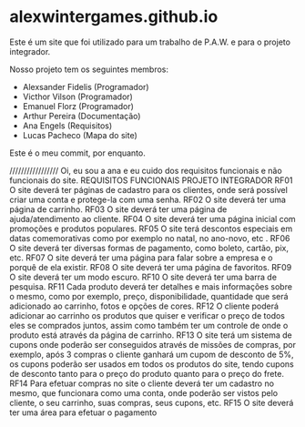 # alexwintergames.github.io
Este é um site que foi utilizado para um trabalho de P.A.W. e para o projeto integrador.

Nosso projeto tem os seguintes membros:

* Alexsander Fidelis (Programador)
* Victhor Vilson (Programador)
* Emanuel Florz (Programador)
* Arthur Pereira (Documentação)
* Ana Engels (Requisitos)
* Lucas Pacheco (Mapa do site)


Este é o meu commit, por enquanto.

/////////////////
Oi, eu sou a ana e eu cuido dos requisitos funcionais e não funcionais do site.
REQUISITOS FUNCIONAIS
PROJETO INTEGRADOR
RF01 O site deverá ter páginas de cadastro para os clientes, onde será possível criar uma conta e protege-la com uma senha.
RF02 O site deverá ter uma página de carrinho.
RF03 O site deverá ter uma página de ajuda/atendimento ao cliente.
RF04 O site deverá ter uma página inicial com promoções e produtos populares.
RF05 O site terá descontos especiais em datas comemorativas como por exemplo no natal, no ano-novo, etc .
RF06 O site deverá ter diversas formas de pagamento, como boleto, cartão, pix, etc.
RF07 O site deverá ter uma página para falar sobre a empresa e o porquê de ela existir.
RF08 O site deverá ter uma página de favoritos.
RF09 O site deverá ter um modo escuro.
RF10 O site deverá ter uma barra de pesquisa.
RF11 Cada produto deverá ter detalhes e mais informações sobre o mesmo, como por exemplo, preço, disponibilidade, quantidade que será adicionado ao carrinho, fotos e opções de cores.
RF12 O cliente poderá adicionar ao carrinho os produtos que quiser e verificar o preço de todos eles se comprados juntos, assim como também ter um controle de onde o produto está através da página de carrinho.
RF13 O site terá um sistema de cupons onde poderão ser conseguidos através de missões de compras, por exemplo, após 3 compras o cliente ganhará um cupom de desconto de 5%, os cupons poderão ser usados em todos os produtos do site, tendo cupons de desconto tanto para o preço do produto quanto para o preço do frete.
RF14 Para efetuar compras no site o cliente deverá ter um cadastro no mesmo, que funcionara como uma conta, onde poderão ser vistos pelo cliente, o seu carrinho, suas compras, seus cupons, etc.
RF15 O site deverá ter uma área para efetuar o pagamento
